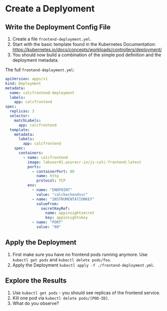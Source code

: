 # Create a Deplyoment

## Write the Deployment Config File

1. Create a file `frontend-deployment.yml`.
2. Start with the basic template found in the Kubernetes Documentation: <https://kubernetes.io/docs/concepts/workloads/controllers/deployment/>
3. You should now build a combination of the simple pod definition and the deployment metadata.

The full `frontend-deployment.yml`:

```yaml
apiVersion: apps/v1
kind: Deployment
metadata:
  name: calcfrontend-deployment
  labels:
    app: calcfrontend
spec:
  replicas: 3
  selector:
    matchLabels:
      app: calcfrontend
  template:
    metadata:
      labels:
        app: calcfrontend
    spec:
      containers:
        - name: calcfrontend
          image: labuser01.azurecr.io/js-calc-frontend:latest
          ports:
            - containerPort: 80
              name: http
              protocol: TCP
          env:
            - name: "ENDPOINT"
              value: "calcbackendsvc"
            - name: "INSTRUMENTATIONKEY"
              valueFrom:
                secretKeyRef:
                  name: appinsightsecret
                  key: appinsightskey
            - name: "PORT"
              value: "80"
```

## Apply the Deployment

1. First make sure you have no frontend pods running anymore. Use `kubectl get pods` and `kubectl delete pods/foo`.
2. Apply the Deployment `kubectl apply -f ./frontend-deployment.yml`.

## Explore the Results

1. Use `kubectl get pods` - you should see replicas of the frontend service.
2. Kill one pod via `kubectl delete pods/[POD-ID]`.
3. What do you observe?
